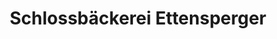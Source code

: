---
title: "Schlossbäckerei Ettensperger"
url: /immenstadt-i-allgaeu/schlossbaeckerei-ettensperger/
shop: Bäckerei
---